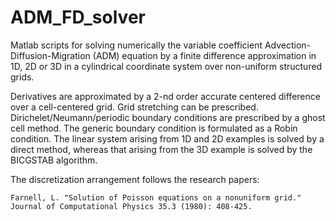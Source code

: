 # ADM_FD_solver
Matlab scripts for solving numerically the variable coefficient Advection-Diffusion-Migration (ADM) equation by a finite difference approximation in 1D, 2D or 3D in a cylindrical coordinate system over non-uniform structured grids. 

Derivatives are approximated by a 2-nd order accurate centered difference over a cell-centered grid. Grid stretching can be prescribed. Dirichelet/Neumann/periodic boundary conditions are prescribed by a ghost cell method. The generic boundary condition is formulated as a Robin condition. The linear system arising from 1D and 2D examples is solved by a direct method, whereas that arising from the 3D example is solved by the BICGSTAB algorithm.

The discretization arrangement follows the research papers:

    Farnell, L. "Solution of Poisson equations on a nonuniform grid." Journal of Computational Physics 35.3 (1980): 408-425.
    
